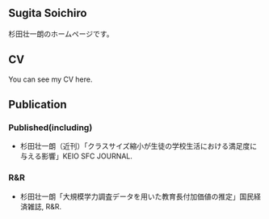 ## Sugita Soichiro

杉田壮一朗のホームページです。

## CV

You can see my CV here.

## Publication

### Published(including)

- 杉田壮一朗（近刊）「クラスサイズ縮小が生徒の学校生活における満足度に与える影響」KEIO SFC JOURNAL.

### R&R
- 杉田壮一朗「大規模学力調査データを用いた教育長付加価値の推定」国民経済雑誌, R&R.